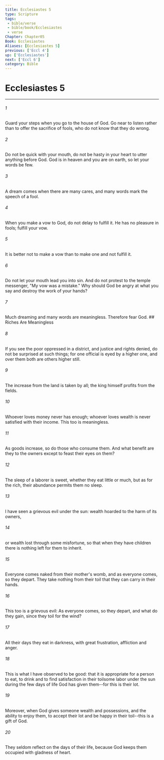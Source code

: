 ```yaml
---
title: Ecclesiastes 5
type: Scripture
tags:
 - bible/verse
 - bible/book/Ecclesiastes
 - verse
Chapter: Chapter05
Book: Ecclesiastes
Aliases: [Ecclesiastes 5]
previous: ['Eccl 4']
up: ['Ecclesiastes']
next: ['Eccl 6']
category: Bible
---
```

# Ecclesiastes 5

***


###### 1 
Guard your steps when you go to the house of God. Go near to listen rather than to offer the sacrifice of fools, who do not know that they do wrong. 

###### 2 
Do not be quick with your mouth, do not be hasty in your heart to utter anything before God. God is in heaven and you are on earth, so let your words be few. 

###### 3 
A dream comes when there are many cares, and many words mark the speech of a fool. 

###### 4 
When you make a vow to God, do not delay to fulfill it. He has no pleasure in fools; fulfill your vow. 

###### 5 
It is better not to make a vow than to make one and not fulfill it. 

###### 6 
Do not let your mouth lead you into sin. And do not protest to the temple messenger, "My vow was a mistake." Why should God be angry at what you say and destroy the work of your hands? 

###### 7 
Much dreaming and many words are meaningless. Therefore fear God. ## Riches Are Meaningless 

###### 8 
If you see the poor oppressed in a district, and justice and rights denied, do not be surprised at such things; for one official is eyed by a higher one, and over them both are others higher still. 

###### 9 
The increase from the land is taken by all; the king himself profits from the fields. 

###### 10 
Whoever loves money never has enough; whoever loves wealth is never satisfied with their income. This too is meaningless. 

###### 11 
As goods increase, so do those who consume them. And what benefit are they to the owners except to feast their eyes on them? 

###### 12 
The sleep of a laborer is sweet, whether they eat little or much, but as for the rich, their abundance permits them no sleep. 

###### 13 
I have seen a grievous evil under the sun: wealth hoarded to the harm of its owners, 

###### 14 
or wealth lost through some misfortune, so that when they have children there is nothing left for them to inherit. 

###### 15 
Everyone comes naked from their mother's womb, and as everyone comes, so they depart. They take nothing from their toil that they can carry in their hands. 

###### 16 
This too is a grievous evil: As everyone comes, so they depart, and what do they gain, since they toil for the wind? 

###### 17 
All their days they eat in darkness, with great frustration, affliction and anger. 

###### 18 
This is what I have observed to be good: that it is appropriate for a person to eat, to drink and to find satisfaction in their toilsome labor under the sun during the few days of life God has given them--for this is their lot. 

###### 19 
Moreover, when God gives someone wealth and possessions, and the ability to enjoy them, to accept their lot and be happy in their toil--this is a gift of God. 

###### 20 
They seldom reflect on the days of their life, because God keeps them occupied with gladness of heart. 
